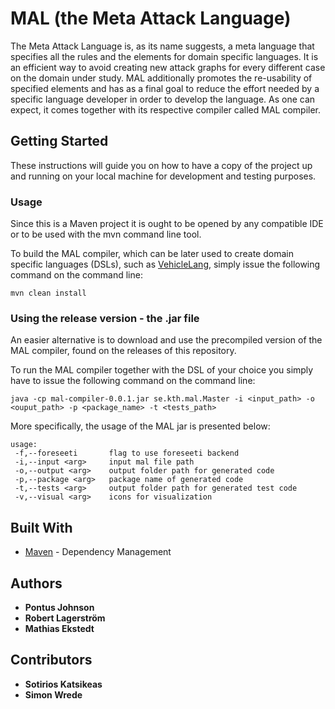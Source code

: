 # MAL (the Meta Attack Language)

The Meta Attack Language is, as its name suggests, a meta language that specifies all the rules and the elements for domain specific languages. It is an efficient way to avoid creating new attack graphs for every different case on the domain under study. MAL additionally promotes the re-usability of specified elements and has as a final goal to reduce the effort needed by a specific language developer in order to develop the language. As one can expect, it comes together with its respective compiler called MAL compiler.

## Getting Started

These instructions will guide you on how to have a copy of the project up and running on your local machine for development and testing purposes.

### Usage

Since this is a Maven project it is ought to be opened by any compatible IDE or to be used with the mvn command line tool.

To build the MAL compiler, which can be later used to create domain specific languages (DSLs), such as [VehicleLang](https://github.com/pontusj101/vehicleLang), simply issue the following command on the command line:

```
mvn clean install
```

### Using the release version - the .jar file

An easier alternative is to download and use the precompiled version of the MAL compiler, found on the releases of this repository.

To run the MAL compiler together with the DSL of your choice you simply have to issue the following command on the command line:

```
java -cp mal-compiler-0.0.1.jar se.kth.mal.Master -i <input_path> -o <ouput_path> -p <package_name> -t <tests_path>
```

More specifically, the usage of the MAL jar is presented below:

```
usage: 
 -f,--foreseeti       flag to use foreseeti backend
 -i,--input <arg>     input mal file path
 -o,--output <arg>    output folder path for generated code
 -p,--package <arg>   package name of generated code
 -t,--tests <arg>     output folder path for generated test code
 -v,--visual <arg>    icons for visualization

```

## Built With

* [Maven](https://maven.apache.org/) - Dependency Management

## Authors

* **Pontus Johnson**
* **Robert Lagerström**
* **Mathias Ekstedt**

## Contributors

* **Sotirios Katsikeas**
* **Simon Wrede**
